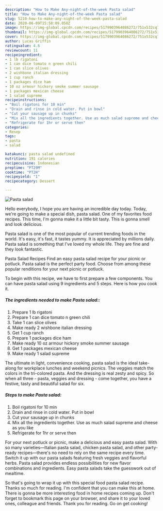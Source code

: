 ```yaml
---
description: "How to Make Any-night-of-the-week Pasta salad"
title: "How to Make Any-night-of-the-week Pasta salad"
slug: 5210-how-to-make-any-night-of-the-week-pasta-salad
date: 2020-06-09T15:58:09.058Z
image: https://img-global.cpcdn.com/recipes/5179903964086272/751x532cq70/pasta-salad-recipe-main-photo.jpg
thumbnail: https://img-global.cpcdn.com/recipes/5179903964086272/751x532cq70/pasta-salad-recipe-main-photo.jpg
cover: https://img-global.cpcdn.com/recipes/5179903964086272/751x532cq70/pasta-salad-recipe-main-photo.jpg
author: Lucas Griffin
ratingvalue: 4.6
reviewcount: 11
recipeingredient:
- 1 lb rigatoni
- 1 can dice tomato n green chili
- 1 can slice olives
- 2 wishbone italian dressing
- 1 cup ranch
- 1 packages dice ham
- 10 oz armour hickory smoke summer sausage
- 1 packages mexican cheese
- 1 salad supreme
recipeinstructions:
- "Boil rigatoni for 10 min"
- "Drain and rinse in cold water. Put in bowl"
- "Cut your sausage up in chunks"
- "Mix all the ingredients together. Use as much salad supreme and cheese as you like"
- "Refrigerate for 1hr or serve then"
categories:
- Resep
tags:
- pasta
- salad

katakunci: pasta salad undefined
nutrition: 191 calories
recipecuisine: Indonesian
preptime: "PT29M"
cooktime: "PT2H"
recipeyield: "1"
recipecategory: Dessert

---
```



![Pasta salad](https://img-global.cpcdn.com/recipes/5179903964086272/751x532cq70/pasta-salad-recipe-main-photo.jpg)

Hello everybody, I hope you are having an incredible day today. Today, we're going to make a special dish, pasta salad. One of my favorites food recipes. This time, I'm gonna make it a little bit tasty. This is gonna smell and look delicious.

Pasta salad is one of the most popular of current trending foods in the world. It's easy, it's fast, it tastes yummy. It is appreciated by millions daily. Pasta salad is something that I've loved my whole life. They are fine and they look fantastic.

Pasta Salad Recipes Find an easy pasta salad recipe for your picnic or potluck. Pasta salad is the perfect party food. Choose from among these popular renditions for your next picnic or potluck.


To begin with this recipe, we have to first prepare a few components. You can have pasta salad using 9 ingredients and 5 steps. Here is how you cook it.

##### The ingredients needed to make Pasta salad::

1. Prepare 1 lb rigatoni
1. Prepare 1 can dice tomato n green chili
1. Take 1 can slice olives
1. Make ready 2 wishbone italian dressing
1. Get 1 cup ranch
1. Prepare 1 packages dice ham
1. Make ready 10 oz armour hickory smoke summer sausage
1. Get 1 packages mexican cheese
1. Make ready 1 salad supreme


The ultimate in light, convenience cooking, pasta salad is the ideal take-along for workplace lunches and weekend picnics. The veggies match the colors in the tri-colored pasta. And the dressing is real zesty and spicy. So when all three - pasta, veggies and dressing - come together, you have a festive, tasty and beautiful salad for six. 

##### Steps to make Pasta salad:

1. Boil rigatoni for 10 min
1. Drain and rinse in cold water. Put in bowl
1. Cut your sausage up in chunks
1. Mix all the ingredients together. Use as much salad supreme and cheese as you like
1. Refrigerate for 1hr or serve then


For your next potluck or picnic, make a delicious and easy pasta salad. With so many varieties—Italian pasta salad, chicken pasta salad, and other party-ready recipes—there&#39;s no need to rely on the same recipe every time. Switch it up with our pasta salads featuring fresh veggies and flavorful herbs. Pasta salad provides endless possibilities for new flavor combinations and ingredients. Easy pasta salads take the guesswork out of mealtime. 

So that's going to wrap it up with this special food pasta salad recipe. Thanks so much for reading. I'm confident that you can make this at home. There is gonna be more interesting food in home recipes coming up. Don't forget to bookmark this page on your browser, and share it to your loved ones, colleague and friends. Thank you for reading. Go on get cooking!
